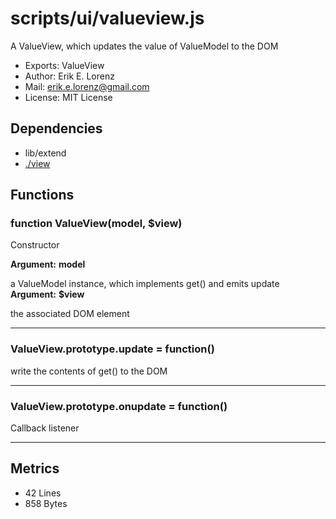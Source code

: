 # scripts/ui/valueview.js


A ValueView, which updates the value of ValueModel to the DOM

* Exports: ValueView
* Author: Erik E. Lorenz 
* Mail: <erik.e.lorenz@gmail.com>
* License: MIT License


## Dependencies

* lib/extend
* <a href="./view.html">./view</a>

## Functions

###   function ValueView(model, $view)
Constructor

**Argument:** **model**

a ValueModel instance, which implements get() and emits update
**Argument:** **$view**

the associated DOM element

---


###   ValueView.prototype.update = function()
write the contents of get() to the DOM

---


###   ValueView.prototype.onupdate = function()
Callback listener

---

## Metrics

* 42 Lines
* 858 Bytes

